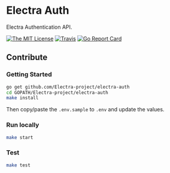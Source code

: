 # Electra Auth

Electra Authentication API.

[![The MIT License](https://img.shields.io/badge/license-MIT-orange.svg?style=flat-square)](http://opensource.org/licenses/MIT)
[![Travis](https://img.shields.io/travis/Electra-project/electra-auth.svg?style=flat-square)](https://travis-ci.org/Electra-project/electra-auth)
[![Go Report Card](https://goreportcard.com/badge/github.com/Electra-project/electra-auth?style=flat-square)](https://goreportcard.com/report/github.com/Electra-project/electra-auth)

## Contribute

### Getting Started

```bash
go get github.com/Electra-project/electra-auth
cd GOPATH/Electra-project/electra-auth
make install
```

Then copy/paste the `.env.sample` to `.env` and update the values.

### Run locally

```bash
make start
```

### Test

```bash
make test
```

